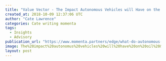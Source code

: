 ```yaml
---
title: "Value Vector - The Impact Autonomous Vehicles will Have on the Oil &amp; Gas Industry"
created_at: 2018-10-09 12:37:06 UTC
author: "Cate Lawrence"
categories: Cate writing momenta
tags: 
  - Insights
  - Advisory
publication_url: "https://www.momenta.partners/edge/what-do-autonomous-vehicles-mean-for-the-oil-and-gas-industry"
image: The%20impact%20autonomus%20vehicles%20will%20have%20on%20oil%20&amp;%20gas%20industry.png
layout: post
---
```

